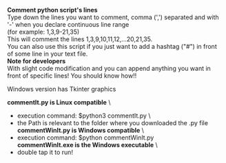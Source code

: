 **Comment python script's lines** \
Type down the lines you want to comment, comma (',') separated and with  '-' when you declare continuous line range\
(for example: 1,3,9-21,35)\
This will comment the lines 1,3,9,10,11,12,...20,21,35.\
You can also use this script if you just want to add a hashtag ("#") in front of some line in your text file.\
**Note for developers** \
With slight code modification and you can append anything you want in front of specific lines! You should know how!!

Windows version has Tkinter graphics

**commentIt.py is Linux compatible** \
- execution command: $python3 commentIt.py \
- the Path is relevant to the folder where you downloaded the .py file \
**commentWinIt.py is Windows compatible** \
- execution command: $python commentWinIt.py \
**commentWinIt.exe is the Windows executable** \
- double tap it to run!

